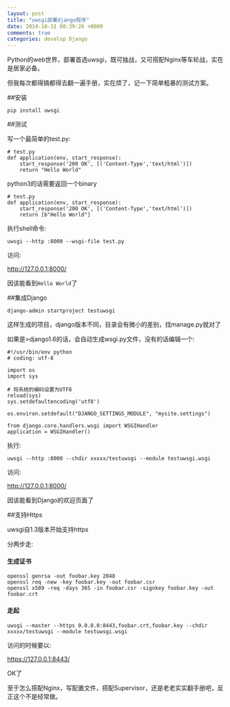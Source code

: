 ```yaml
---
layout: post
title: "uwsgi部署django程序"
date: 2014-10-31 08:39:26 +0800
comments: true
categories: develop Django
---
```


Python的web世界，部署首选uwsgi，既可独战，又可搭配Nginx等车轮战，实在是居家必备。

但我每次都得搞都得去翻一遍手册，实在烦了，记一下简单粗暴的测试方案。

##安装

    pip install uwsgi

##测试

写一个最简单的test.py:

```
# test.py
def application(env, start_response):
    start_response('200 OK', [('Content-Type','text/html')])
    return "Hello World"
```

python3的话需要返回一个binary

```
# test.py
def application(env, start_response):
    start_response('200 OK', [('Content-Type','text/html')])
    return [b"Hello World"]
```


执行shell命令:

    uwsgi --http :8000 --wsgi-file test.py

访问:

http://127.0.0.1:8000/

因该能看到`Hello World`了


##集成Django

    django-admin startproject testuwsgi

这样生成的项目，django版本不同，目录会有微小的差别，找manage.py就对了

如果是>django1.6的话，会自动生成wsgi.py文件，没有的话编辑一个:

```
#!/usr/bin/env python
# coding: utf-8

import os
import sys

# 将系统的编码设置为UTF8
reload(sys)
sys.setdefaultencoding('utf8')

os.environ.setdefault("DJANGO_SETTINGS_MODULE", "mysite.settings")

from django.core.handlers.wsgi import WSGIHandler
application = WSGIHandler()
```

执行:

    uwsgi --http :8000 --chdir xxxxx/testuwsgi --module testuwsgi.wsgi

访问:

http://127.0.0.1:8000/

因该能看到Django的欢迎页面了

##支持Https

uwsgi自1.3版本开始支持https

分两步走:

#### 生成证书

    openssl genrsa -out foobar.key 2048
    openssl req -new -key foobar.key -out foobar.csr
    openssl x509 -req -days 365 -in foobar.csr -signkey foobar.key -out foobar.crt

#### 走起

    uwsgi --master --https 0.0.0.0:8443,foobar.crt,foobar.key --chdir xxxxx/testuwsgi --module testuwsgi.wsgi

访问的时候要以:

https://127.0.0.1:8443/


OK了

至于怎么搭配Nginx，写配置文件，搭配Supervisor，还是老老实实翻手册吧，反正这个不是经常做。
